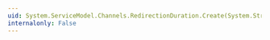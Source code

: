 ```yaml
---
uid: System.ServiceModel.Channels.RedirectionDuration.Create(System.String,System.String)
internalonly: False
---
```


